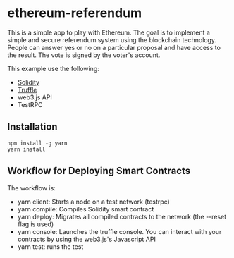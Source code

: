 # ethereum-referendum

This is a simple app to play with Ethereum. The goal is to implement a simple
and secure referendum system using the blockchain technology. 
People can answer yes or no on a particular proposal and 
have access to the result. The vote is signed by the voter's account.

This example use the following:

- [Solidity](https://solidity.readthedocs.io/en/develop/)
- [Truffle](https://github.com/consensys/truffle)
- web3.js API
- TestRPC

## Installation

```
npm install -g yarn
yarn install
```
## Workflow for Deploying Smart Contracts

The workflow is:
- yarn client: Starts a node on a test network (testrpc)
- yarn compile: Compiles Solidity smart contract
- yarn deploy: Migrates all compiled contracts to the network 
(the --reset flag is used)
- yarn console: Launches the truffle console. You can interact with your 
contracts by using the web3.js's Javascript API
- yarn test: runs the test
